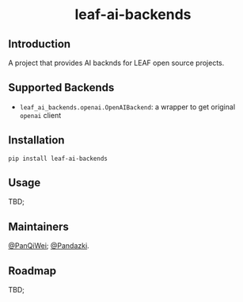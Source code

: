 # <center> leaf-ai-backends </center>


## Introduction

A project that provides AI backnds for LEAF open source projects.

## Supported Backends

- `leaf_ai_backends.openai.OpenAIBackend`: a wrapper to get original `openai` client 

## Installation

`pip install leaf-ai-backends`

## Usage
TBD;

## Maintainers

[@PanQiWei](https://github.com/panqiwei); [@Pandazki](https://github.com/pandazki).

## Roadmap
TBD;
